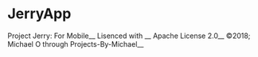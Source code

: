 # JerryApp
Project Jerry: For Mobile__
Lisenced with __
Apache License 2.0__
©2018; Michael O through Projects-By-Michael__
